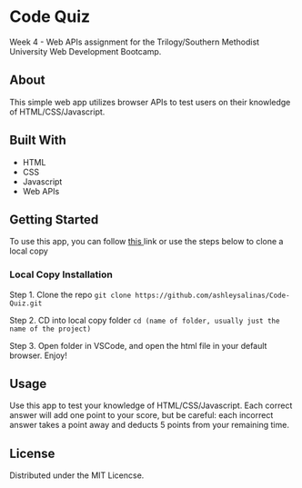# Code Quiz
Week 4 - Web APIs assignment for the Trilogy/Southern Methodist University Web Development Bootcamp.

## About
This simple web app utilizes browser APIs to test users on their knowledge of HTML/CSS/Javascript.

## Built With
* HTML
* CSS
* Javascript
* Web APIs

## Getting Started 
To use this app, you can follow <a href="https://ashleysalinas.github.io/Code-Quiz/"> this </a> link or use the steps below to clone a local copy

### Local Copy Installation
  Step 1. Clone the repo
  ``` git clone https://github.com/ashleysalinas/Code-Quiz.git ```
  
  Step 2. CD into local copy folder 
  ``` cd (name of folder, usually just the name of the project) ```
  
  Step 3. Open folder in VSCode, and open the html file in your default browser. Enjoy!
  
 ## Usage
 Use this app to test your knowledge of HTML/CSS/Javascript. Each correct answer will add one point to your score, but be careful: each incorrect answer takes a point away and deducts 5 points from your remaining time.
 
 ## License
 Distributed under the MIT Licencse.
